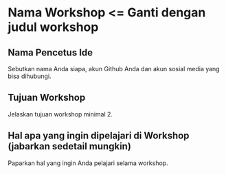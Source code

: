 # Nama Workshop <= Ganti dengan judul workshop

## Nama Pencetus Ide
Sebutkan nama Anda siapa, akun Github Anda dan akun sosial media yang bisa dihubungi.

## Tujuan Workshop
Jelaskan tujuan workshop minimal 2.

## Hal apa yang ingin dipelajari di Workshop (jabarkan sedetail mungkin)
Paparkan hal yang ingin Anda pelajari selama workshop.
